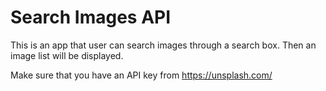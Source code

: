 # Search Images API

This is an app that user can search images through a search box. Then an image list will be displayed.

Make sure that you have an API key from https://unsplash.com/
